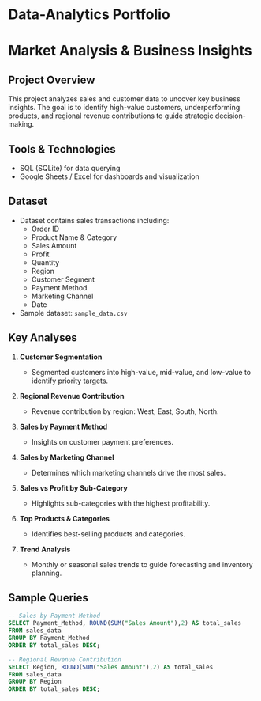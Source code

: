# Data-Analytics Portfolio 
# Market Analysis & Business Insights

## Project Overview
This project analyzes sales and customer data to uncover key business insights. The goal is to identify high-value customers, underperforming products, and regional revenue contributions to guide strategic decision-making.

## Tools & Technologies
- SQL (SQLite) for data querying
- Google Sheets / Excel for dashboards and visualization

## Dataset
- Dataset contains sales transactions including:
  - Order ID
  - Product Name & Category
  - Sales Amount
  - Profit
  - Quantity
  - Region
  - Customer Segment
  - Payment Method
  - Marketing Channel
  - Date
- Sample dataset: `sample_data.csv`

## Key Analyses
1. **Customer Segmentation**
   - Segmented customers into high-value, mid-value, and low-value to identify priority targets.

2. **Regional Revenue Contribution**
   - Revenue contribution by region: West, East, South, North.

3. **Sales by Payment Method**
   - Insights on customer payment preferences.

4. **Sales by Marketing Channel**
   - Determines which marketing channels drive the most sales.

5. **Sales vs Profit by Sub-Category**
   - Highlights sub-categories with the highest profitability.

6. **Top Products & Categories**
   - Identifies best-selling products and categories.

7. **Trend Analysis**
   - Monthly or seasonal sales trends to guide forecasting and inventory planning.

## Sample Queries
```sql
-- Sales by Payment Method
SELECT Payment_Method, ROUND(SUM("Sales Amount"),2) AS total_sales
FROM sales_data
GROUP BY Payment_Method
ORDER BY total_sales DESC;

-- Regional Revenue Contribution
SELECT Region, ROUND(SUM("Sales Amount"),2) AS total_sales
FROM sales_data
GROUP BY Region
ORDER BY total_sales DESC;

